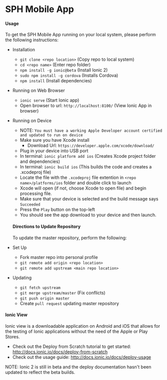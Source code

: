 # SPH Mobile App
#### Usage
To get the SPH Mobile App running on your local system, please perform the following instructions:
* Installation
    * `git clone <repo location>` (Copy repo to local system)
    *  `cd <repo name>` (Enter repo folder)
    *  `npm install -g ionic@beta` (Install Ionic 2)
    *  `sudo npm install -g cordova` (Installs Cordova)
    *  `npm install` (Install dependencies)
* Running on Web Browser
    * `ionic serve` (Start Ionic app)
    * Open browser to url: `http://localhost:8100/` (View Ionic App in browser)
* Running on Device
    * NOTE: `You must have a working Apple Developer account certified and updated to run on device`
    * Make sure you have Xcode install
        * Download Url: `https://developer.apple.com/xcode/download/`
    * Plug in your device into USB port
    *  In terminal: `ionic platform add ios` (Creates Xcode project folder and dependencies)
    *  In terminal: `ionic build ios` (This builds the code and creates a .xcodeproj file)
    * Locate the file with the `.xcodeproj` file extention in `<repo name>/platforms/ios` folder and double click to launch
    * Xcode will open (if not, choose Xcode to open file) and begin processing file.
    * Make sure that your device is selected and the build message says `Succeeded`
    * Press the `Play` button on the top-left
    * You should see the app download to your device and then launch.


  #### Directions to Update Repository
  To update the master repository, perform the following:

* Set Up
  * Fork master repo into personal profile
  * `git remote add origin <repo location>`
  * `git remote add upstream <main repo location>`
* Updating
  * `git fetch upstream`
  * `git merge upstream/master` (Fix conflicts)
  * `git push origin master`
  * Create `pull request` updating master repository

#### Ionic View
Ionic view is a downloadable application on Android and iOS that allows for the testing of Ionic applications without the need of the Apple or Play Stores.

* Check out the Deploy from Scratch tutorial to get started: http://docs.ionic.io/docs/deploy-from-scratch
* Check out the usage guide: http://docs.ionic.io/docs/deploy-usage

NOTE: Ionic 2 is still in beta and the deploy documentation hasn't been updated to reflect the beta builds.

